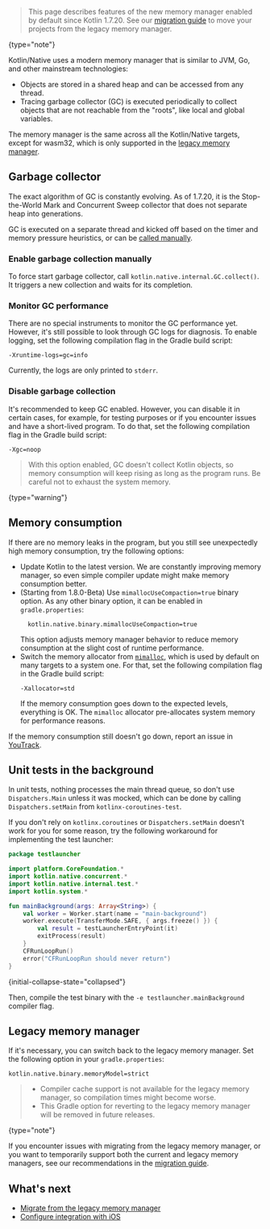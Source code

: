 [//]: # (title: Kotlin/Native memory management)

> This page describes features of the new memory manager enabled by default since Kotlin 1.7.20.
> See our [migration guide](native-migration-guide.md) to move your projects from the legacy memory manager.
>
{type="note"}

Kotlin/Native uses a modern memory manager that is similar to JVM, Go, and other mainstream technologies:
* Objects are stored in a shared heap and can be accessed from any thread.
* Tracing garbage collector (GC) is executed periodically to collect objects that are not reachable from the "roots",
like local and global variables.

The memory manager is the same across all the Kotlin/Native targets, except for wasm32, which is only supported in the
[legacy memory manager](#legacy-memory-manager).

## Garbage collector

The exact algorithm of GC is constantly evolving. As of 1.7.20, it is the Stop-the-World Mark and Concurrent Sweep
collector that does not separate heap into generations.

GC is executed on a separate thread and kicked off based on the timer
and memory pressure heuristics, or can be [called manually](#enable-garbage-collection-manually).

### Enable garbage collection manually

To force start garbage collector, call `kotlin.native.internal.GC.collect()`. It triggers a new collection and waits for
its completion.

### Monitor GC performance

There are no special instruments to monitor the GC performance yet. However, it's still possible to look through GC logs
for diagnosis. To enable logging, set the following compilation flag in the Gradle build script:

```properties
-Xruntime-logs=gc=info
```

Currently, the logs are only printed to `stderr`.

### Disable garbage collection

It's recommended to keep GC enabled. However, you can disable it in certain cases, for example, for testing purposes or
if you encounter issues and have a short-lived program. To do that, set the following compilation flag in the Gradle
build script:

```properties
-Xgc=noop
```

> With this option enabled, GC doesn't collect Kotlin objects, so memory consumption will keep rising as long as the
> program runs. Be careful not to exhaust the system memory.
>
{type="warning"}

## Memory consumption

If there are no memory leaks in the program, but you still see unexpectedly high memory consumption, try the following options:
* Update Kotlin to the latest version. We are constantly improving memory manager, so even simple compiler update might make memory 
consumption better.  
* (Starting from 1.8.0-Beta) Use `mimallocUseCompaction=true` binary option. As any other binary option, it can be enabled
  in `gradle.properties`:
  ```properties
    kotlin.native.binary.mimallocUseCompaction=true
  ```
  This option adjusts memory manager behavior to reduce memory consumption at the slight cost of runtime performance.
* Switch the memory allocator from [`mimalloc`](https://github.com/microsoft/mimalloc), which is used by default on many targets to a system
one. For that, set the following compilation flag in the Gradle build script:
  ```properties
  -Xallocator=std
  ```
  If the memory consumption goes down to the expected levels, everything is OK. The `mimalloc` allocator pre-allocates system
  memory for performance reasons.

If the memory consumption still doesn't go down, report an issue in [YouTrack](https://youtrack.jetbrains.com/newissue?project=kt).

## Unit tests in the background

In unit tests, nothing processes the main thread queue, so don't use `Dispatchers.Main` unless it was mocked, which can
be done by calling `Dispatchers.setMain` from `kotlinx-coroutines-test`.

If you don't rely on `kotlinx.coroutines` or `Dispatchers.setMain` doesn't work for you for some reason, try the
following workaround for implementing the test launcher:

```kotlin
package testlauncher

import platform.CoreFoundation.*
import kotlin.native.concurrent.*
import kotlin.native.internal.test.*
import kotlin.system.*

fun mainBackground(args: Array<String>) {
    val worker = Worker.start(name = "main-background")
    worker.execute(TransferMode.SAFE, { args.freeze() }) {
        val result = testLauncherEntryPoint(it)
        exitProcess(result)
    }
    CFRunLoopRun()
    error("CFRunLoopRun should never return")
}
```
{initial-collapse-state="collapsed"}

Then, compile the test binary with the `-e testlauncher.mainBackground` compiler flag.

## Legacy memory manager

If it's necessary, you can switch back to the legacy memory manager. Set the following option in your `gradle.properties`:

```properties
kotlin.native.binary.memoryModel=strict
```

> * Compiler cache support is not available for the legacy memory manager, so compilation times might
become worse.
> * This Gradle option for reverting to the legacy memory manager will be removed in future releases.
>
{type="note"}

If you encounter issues with migrating from the legacy memory manager, or you want to temporarily support both the current
and legacy memory managers, see our recommendations in the [migration guide](native-migration-guide.md).

## What's next

* [Migrate from the legacy memory manager](native-migration-guide.md)
* [Configure integration with iOS](native-ios-integration.md)
